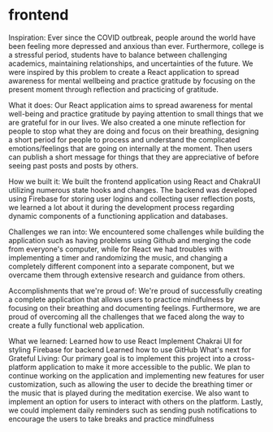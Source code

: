 # frontend

Inspiration:
Ever since the COVID outbreak, people around the world have been feeling more depressed and anxious than ever. Furthermore, college is a stressful period, students have to balance between challenging academics, maintaining relationships, and uncertainties of the future. We were inspired by this problem to create a React application to spread awareness for mental wellbeing and practice gratitude by focusing on the present moment through reflection and practicing of gratitude.

What it does:
Our React application aims to spread awareness for mental well-being and practice gratitude by paying attention to small things that we are grateful for in our lives. We also created a one minute reflection for people to stop what they are doing and focus on their breathing, designing a short period for people to process and understand the complicated emotions/feelings that are going on internally at the moment. Then users can publish a short message for things that they are appreciative of before seeing past posts and posts by others.

How we built it:
We built the frontend application using React and ChakraUI utilizing numerous state hooks and changes. The backend was developed using Firebase for storing user logins and collecting user reflection posts, we learned a lot about it during the development process regarding dynamic components of a functioning application and databases.

Challenges we ran into:
We encountered some challenges while building the application such as having problems using Github and merging the code from everyone's computer, while for React we had troubles with implementing a timer and randomizing the music, and changing a completely different component into a separate component, but we overcame them through extensive research and guidance from others.

Accomplishments that we're proud of:
We're proud of successfully creating a complete application that allows users to practice mindfulness by focusing on their breathing and documenting feelings. Furthermore, we are proud of overcoming all the challenges that we faced along the way to create a fully functional web application.

What we learned:
Learned how to use React
Implement Chakrai UI for styling
Firebase for backend
Learned how to use GitHub
What's next for Grateful Living:
Our primary goal is to implement this project into a cross-platform application to make it more accessible to the public. We plan to continue working on the application and implementing new features for user customization, such as allowing the user to decide the breathing timer or the music that is played during the meditation exercise. We also want to implement an option for users to interact with others on the platform. Lastly, we could implement daily reminders such as sending push notifications to encourage the users to take breaks and practice mindfulness

